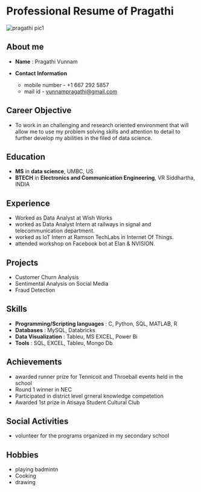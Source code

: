 
# Professional Resume of Pragathi

![pragathi pic1](https://user-images.githubusercontent.com/112585191/188332150-37451ead-0469-42ca-8cee-7d418e25bfd6.jpeg)

## About me

* **Name** : Pragathi Vunnam
* **Contact Information** 

    * mobile number - +1 667 292 5857
    * mail id - vunnampragathi@gmail.com
    
## Career Objective
* To work in an challenging and research oriented environment that will allow me to use my problem solving skills and attention to detail to further develop my abilities in the filed of data science.

## Education
* **MS** in **data science**, UMBC, US
* **BTECH** in **Electronics and Communication Engineering**, VR Siddhartha, INDIA

## Experience
* Worked as Data Analyst at Wish Works
* worked as Data Analyst Intern at railways in signal and telecommunication department.
* worked as IoT Intern at Ramson TechLabs in Internet Of Things.
* attended workshop on Facebook bot at Elan & NVISION.

## Projects
* Customer Churn Analysis
* Sentimental Analysis on Social Media
* Fraud Detection

## Skills
* **Programming/Scripting languages** : C, Python, SQL, MATLAB, R
* **Databases** : MySQL, Databricks
* **Data Visualization** : Tableu, MS EXCEL, Power Bi
* **Tools** : SQL, EXCEL, Tableu, Mongo Db


## Achievements
* awarded runner prize for Tennicoit and Throeball events held in the school
* Round 1 winner in NEC
* Participated in district level grneral knowledge competetion
* Awarded 1st prize in Atisaya Student Cultural Club

## Social Activities
* volunteer for the programs organized in my secondary school

## Hobbies
* playing badmintn
* Cooking
* drawing
